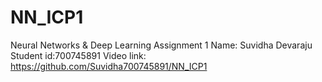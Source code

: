 # NN_ICP1
Neural Networks &amp; Deep Learning Assignment 1
Name: Suvidha Devaraju
Student id:700745891
Video link: https://github.com/Suvidha700745891/NN_ICP1

